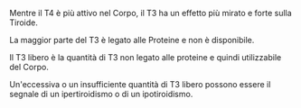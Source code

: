Mentre il T4 è più attivo nel Corpo, il T3 ha un effetto più mirato e forte sulla Tiroide.

La maggior parte del T3 è legato alle Proteine e non è disponibile.

Il T3 libero è la quantità di T3 non legato alle proteine e quindi utilizzabile del Corpo.

Un'eccessiva o un insufficiente quantità di T3 libero possono essere il segnale di un ipertiroidismo o di un ipotiroidismo.